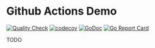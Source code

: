 # Github Actions Demo

[![Quality Check](https://github.com/arnaud-tincelin/actions-demo/actions/workflows/ci-pipeline.yaml/badge.svg?branch=master)](https://github.com/arnaud-tincelin/actions-demo/actions/workflows/quality-check.yaml)
[![codecov](https://codecov.io/gh/arnaud-tincelin/actions-demo/branch/master/graph/badge.svg)](https://codecov.io/gh/arnaud-tincelin/actions-demo)
[![GoDoc](https://godoc.org/github.com/arnaud-tincelin/actions-demo?status.svg)](https://godoc.org/github.com/arnaud-tincelin/actions-demo)
[![Go Report Card](https://goreportcard.com/badge/github.com/arnaud-tincelin/actions-demo)](https://goreportcard.com/report/github.com/arnaud-tincelin/actions-demo)

TODO
